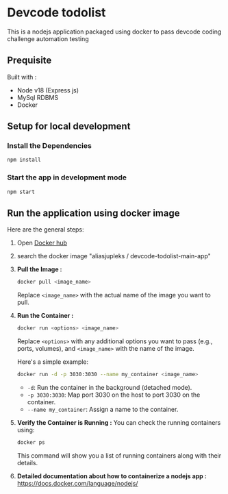 # Devcode todolist

This is a nodejs application packaged using docker to pass devcode coding challenge automation testing

## Prequisite

Built with :

- Node v18 (Express js)
- MySql RDBMS
- Docker

## Setup for local development

### Install the Dependencies

```bash
npm install
```

### Start the app in development mode

```bash
npm start
```

## Run the application using docker image

Here are the general steps:

1. Open [Docker hub](https://hub.docker.com/)

2. search the docker image "aliasjupleks / devcode-todolist-main-app"

3. **Pull the Image :**

   ```bash
   docker pull <image_name>
   ```

   Replace `<image_name>` with the actual name of the image you want to pull.

4. **Run the Container :**

   ```bash
   docker run <options> <image_name>
   ```

   Replace `<options>` with any additional options you want to pass (e.g., ports, volumes), and `<image_name>` with the name of the image.

   Here's a simple example:

   ```bash
   docker run -d -p 3030:3030 --name my_container <image_name>
   ```

   - `-d`: Run the container in the background (detached mode).
   - `-p 3030:3030`: Map port 3030 on the host to port 3030 on the container.
   - `--name my_container`: Assign a name to the container.

5. **Verify the Container is Running :**
   You can check the running containers using:

   ```bash
   docker ps
   ```

   This command will show you a list of running containers along with their details.

6. **Detailed documentation about how to containerize a nodejs app :**
   https://docs.docker.com/language/nodejs/
